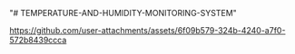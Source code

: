 "# TEMPERATURE-AND-HUMIDITY-MONITORING-SYSTEM" 


https://github.com/user-attachments/assets/6f09b579-324b-4240-a7f0-572b8439ccca

